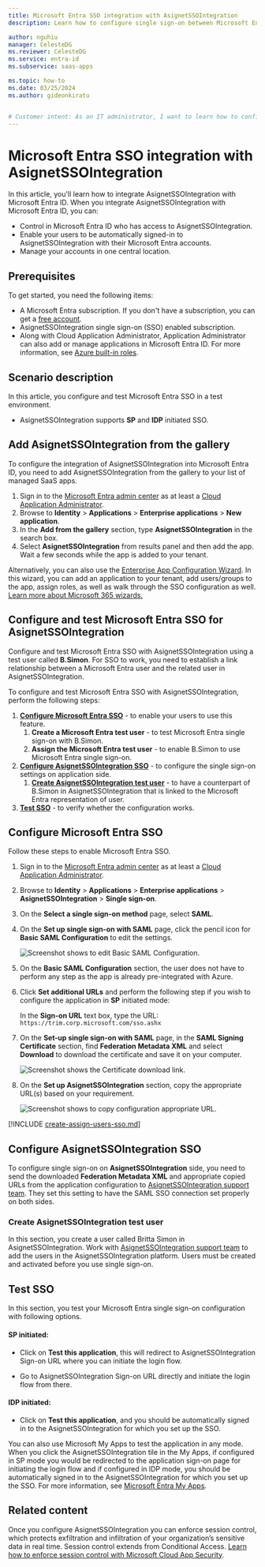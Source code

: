 ```yaml
---
title: Microsoft Entra SSO integration with AsignetSSOIntegration
description: Learn how to configure single sign-on between Microsoft Entra ID and AsignetSSOIntegration.

author: nguhiu
manager: CelesteDG
ms.reviewer: CelesteDG
ms.service: entra-id
ms.subservice: saas-apps

ms.topic: how-to
ms.date: 03/25/2024
ms.author: gideonkiratu


# Customer intent: As an IT administrator, I want to learn how to configure single sign-on between Microsoft Entra ID and AsignetSSOIntegration so that I can control who has access to AsignetSSOIntegration, enable automatic sign-in with Microsoft Entra accounts, and manage my accounts in one central location.
---
```


# Microsoft Entra SSO integration with AsignetSSOIntegration

In this article,  you'll learn how to integrate AsignetSSOIntegration with Microsoft Entra ID. When you integrate AsignetSSOIntegration with Microsoft Entra ID, you can:

* Control in Microsoft Entra ID who has access to AsignetSSOIntegration.
* Enable your users to be automatically signed-in to AsignetSSOIntegration with their Microsoft Entra accounts.
* Manage your accounts in one central location.

## Prerequisites

To get started, you need the following items:

* A Microsoft Entra subscription. If you don't have a subscription, you can get a [free account](https://azure.microsoft.com/free/).
* AsignetSSOIntegration single sign-on (SSO) enabled subscription.
* Along with Cloud Application Administrator, Application Administrator can also add or manage applications in Microsoft Entra ID.
For more information, see [Azure built-in roles](~/identity/role-based-access-control/permissions-reference.md).

## Scenario description

In this article,  you configure and test Microsoft Entra SSO in a test environment.

* AsignetSSOIntegration supports **SP** and **IDP** initiated SSO.

## Add AsignetSSOIntegration from the gallery

To configure the integration of AsignetSSOIntegration into Microsoft Entra ID, you need to add AsignetSSOIntegration from the gallery to your list of managed SaaS apps.

1. Sign in to the [Microsoft Entra admin center](https://entra.microsoft.com) as at least a [Cloud Application Administrator](~/identity/role-based-access-control/permissions-reference.md#cloud-application-administrator).
1. Browse to **Identity** > **Applications** > **Enterprise applications** > **New application**.
1. In the **Add from the gallery** section, type **AsignetSSOIntegration** in the search box.
1. Select **AsignetSSOIntegration** from results panel and then add the app. Wait a few seconds while the app is added to your tenant.

 Alternatively, you can also use the [Enterprise App Configuration Wizard](https://portal.office.com/AdminPortal/home?Q=Docs#/azureadappintegration). In this wizard, you can add an application to your tenant, add users/groups to the app, assign roles, as well as walk through the SSO configuration as well. [Learn more about Microsoft 365 wizards.](/microsoft-365/admin/misc/azure-ad-setup-guides)

<a name='configure-and-test-azure-ad-sso-for-asignetssointegration'></a>

## Configure and test Microsoft Entra SSO for AsignetSSOIntegration

Configure and test Microsoft Entra SSO with AsignetSSOIntegration using a test user called **B.Simon**. For SSO to work, you need to establish a link relationship between a Microsoft Entra user and the related user in AsignetSSOIntegration.

To configure and test Microsoft Entra SSO with AsignetSSOIntegration, perform the following steps:

1. **[Configure Microsoft Entra SSO](#configure-azure-ad-sso)** - to enable your users to use this feature.
    1. **Create a Microsoft Entra test user** - to test Microsoft Entra single sign-on with B.Simon.
    1. **Assign the Microsoft Entra test user** - to enable B.Simon to use Microsoft Entra single sign-on.
1. **[Configure AsignetSSOIntegration SSO](#configure-asignetssointegration-sso)** - to configure the single sign-on settings on application side.
    1. **[Create AsignetSSOIntegration test user](#create-asignetssointegration-test-user)** - to have a counterpart of B.Simon in AsignetSSOIntegration that is linked to the Microsoft Entra representation of user.
1. **[Test SSO](#test-sso)** - to verify whether the configuration works.

<a name='configure-azure-ad-sso'></a>

## Configure Microsoft Entra SSO

Follow these steps to enable Microsoft Entra SSO.

1. Sign in to the [Microsoft Entra admin center](https://entra.microsoft.com) as at least a [Cloud Application Administrator](~/identity/role-based-access-control/permissions-reference.md#cloud-application-administrator).
1. Browse to **Identity** > **Applications** > **Enterprise applications** > **AsignetSSOIntegration** > **Single sign-on**.
1. On the **Select a single sign-on method** page, select **SAML**.
1. On the **Set up single sign-on with SAML** page, click the pencil icon for **Basic SAML Configuration** to edit the settings.

    ![Screenshot shows to edit Basic SAML Configuration.](common/edit-urls.png "Basic Configuration")

1. On the **Basic SAML Configuration** section, the user does not have to perform any step as the app is already pre-integrated with Azure.

1. Click **Set additional URLs** and perform the following step if you wish to configure the application in **SP** initiated mode:    

    In the **Sign-on URL** text box, type the URL:
    `https://trim.corp.microsoft.com/sso.ashx`

1. On the **Set-up single sign-on with SAML** page, in the **SAML Signing Certificate** section,  find **Federation Metadata XML** and select **Download** to download the certificate and save it on your computer.

    ![Screenshot shows the Certificate download link.](common/metadataxml.png "Certificate")

1. On the **Set up AsignetSSOIntegration** section, copy the appropriate URL(s) based on your requirement.

	![Screenshot shows to copy configuration appropriate URL.](common/copy-configuration-urls.png "Attributes")  

<a name='create-an-azure-ad-test-user'></a>

[!INCLUDE [create-assign-users-sso.md](~/identity/saas-apps/includes/create-assign-users-sso.md)]

## Configure AsignetSSOIntegration SSO

To configure single sign-on on **AsignetSSOIntegration** side, you need to send the downloaded **Federation Metadata XML** and appropriate copied URLs from the application configuration to [AsignetSSOIntegration support team](mailto:us@asignet.com). They set this setting to have the SAML SSO connection set properly on both sides.

### Create AsignetSSOIntegration test user

In this section, you create a user called Britta Simon in AsignetSSOIntegration. Work with [AsignetSSOIntegration support team](mailto:us@asignet.com) to add the users in the AsignetSSOIntegration platform. Users must be created and activated before you use single sign-on.

## Test SSO 

In this section, you test your Microsoft Entra single sign-on configuration with following options. 

#### SP initiated:

* Click on **Test this application**, this will redirect to AsignetSSOIntegration Sign-on URL where you can initiate the login flow.  

* Go to AsignetSSOIntegration Sign-on URL directly and initiate the login flow from there.

#### IDP initiated:

* Click on **Test this application**, and you should be automatically signed in to the AsignetSSOIntegration for which you set up the SSO. 

You can also use Microsoft My Apps to test the application in any mode. When you click the AsignetSSOIntegration tile in the My Apps, if configured in SP mode you would be redirected to the application sign-on page for initiating the login flow and if configured in IDP mode, you should be automatically signed in to the AsignetSSOIntegration for which you set up the SSO. For more information, see [Microsoft Entra My Apps](/azure/active-directory/manage-apps/end-user-experiences#azure-ad-my-apps).

## Related content

Once you configure AsignetSSOIntegration you can enforce session control, which protects exfiltration and infiltration of your organization’s sensitive data in real time. Session control extends from Conditional Access. [Learn how to enforce session control with Microsoft Cloud App Security](/cloud-app-security/proxy-deployment-aad).
